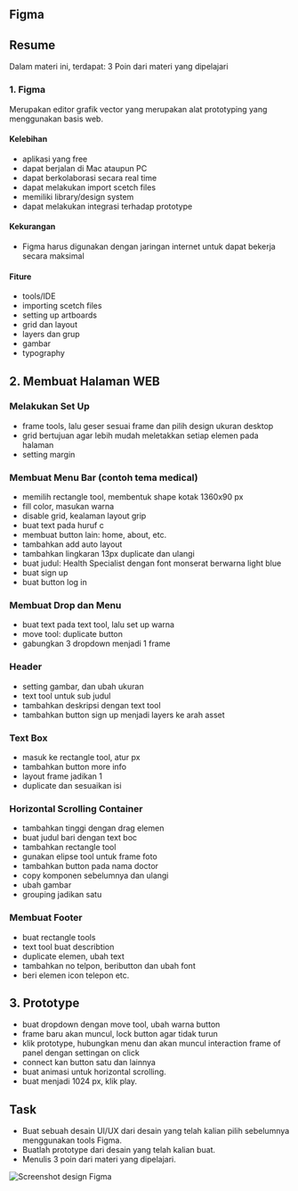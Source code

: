 ## Figma

## Resume
Dalam materi ini, terdapat:
3 Poin dari materi yang dipelajari

### 1. Figma
Merupakan editor grafik vector yang merupakan alat prototyping yang menggunakan basis web.
#### Kelebihan
- aplikasi yang free
- dapat berjalan di Mac ataupun PC
- dapat berkolaborasi secara real time
- dapat melakukan import scetch files
- memiliki library/design system
- dapat melakukan integrasi terhadap prototype
#### Kekurangan
- Figma harus digunakan dengan jaringan internet untuk dapat bekerja secara maksimal
#### Fiture
- tools/IDE
- importing scetch files
- setting up artboards
- grid dan layout
- layers dan grup
- gambar
- typography

## 2. Membuat Halaman WEB
### Melakukan Set Up
- frame tools, lalu geser sesuai frame dan pilih design ukuran desktop
- grid bertujuan agar lebih mudah meletakkan setiap elemen pada halaman
- setting margin
### Membuat Menu Bar (contoh tema medical)
- memilih rectangle tool, membentuk shape kotak 1360x90 px
- fill color, masukan warna 
- disable grid, kealaman layout grip
- buat text pada huruf c
- membuat button lain: home, about, etc.
- tambahkan add auto layout
- tambahkan lingkaran 13px duplicate dan ulangi
- buat judul: Health Specialist dengan font monserat berwarna light blue
- buat sign up
- buat button log in
### Membuat Drop dan Menu
- buat text pada text tool, lalu set up warna 
- move tool: duplicate button 
- gabungkan 3 dropdown menjadi 1 frame
### Header
- setting gambar, dan ubah ukuran
- text tool untuk sub judul
- tambahkan deskripsi dengan text tool
- tambahkan button sign up menjadi layers ke arah asset
### Text Box
- masuk ke rectangle tool, atur px
- tambahkan button more info
- layout frame jadikan 1
- duplicate dan sesuaikan isi
### Horizontal Scrolling Container
- tambahkan tinggi dengan drag elemen
- buat judul bari dengan text boc
- tambahkan rectangle tool
- gunakan elipse tool untuk frame foto
- tambahkan button pada nama doctor
- copy komponen sebelumnya dan ulangi
- ubah gambar
- grouping jadikan satu 
### Membuat Footer
- buat rectangle tools
- text tool buat describtion
- duplicate elemen, ubah text
- tambahkan no telpon, beributton dan ubah font
- beri elemen icon telepon etc.

## 3. Prototype
- buat dropdown dengan move tool, ubah warna button
- frame baru akan muncul, lock button agar tidak turun
- klik prototype, hubungkan menu dan akan muncul interaction frame of panel dengan settingan on click
- connect kan button satu dan lainnya
- buat animasi untuk horizontal scrolling.
- buat menjadi 1024 px, klik play.



## Task
- Buat sebuah desain UI/UX dari desain yang telah kalian pilih sebelumnya menggunakan tools Figma.  
- Buatlah prototype dari desain yang telah kalian buat.
- Menulis 3 poin dari materi yang dipelajari.

![Screenshot design Figma](https://user-images.githubusercontent.com/70480715/155686121-53e58ecc-18c6-49c4-ae3e-2078341eba1f.png)

 

